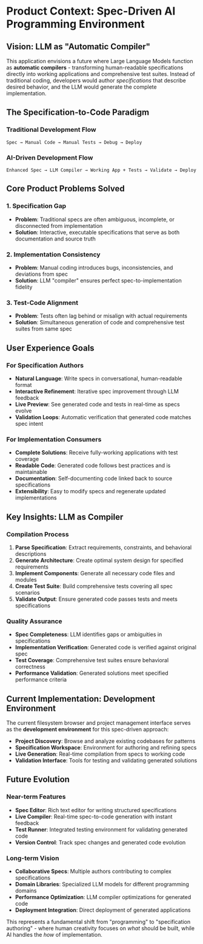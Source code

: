 # Product Context: Spec-Driven AI Programming Environment

## Vision: LLM as "Automatic Compiler"

This application envisions a future where Large Language Models function as **automatic compilers** - transforming human-readable specifications directly into working applications and comprehensive test suites. Instead of traditional coding, developers would author *specifications* that describe desired behavior, and the LLM would generate the complete implementation.

## The Specification-to-Code Paradigm

### Traditional Development Flow
```
Spec → Manual Code → Manual Tests → Debug → Deploy
```

### AI-Driven Development Flow  
```
Enhanced Spec → LLM Compiler → Working App + Tests → Validate → Deploy
```

## Core Product Problems Solved

### 1. **Specification Gap**
- **Problem**: Traditional specs are often ambiguous, incomplete, or disconnected from implementation
- **Solution**: Interactive, executable specifications that serve as both documentation and source truth

### 2. **Implementation Consistency** 
- **Problem**: Manual coding introduces bugs, inconsistencies, and deviations from spec
- **Solution**: LLM "compiler" ensures perfect spec-to-implementation fidelity

### 3. **Test-Code Alignment**
- **Problem**: Tests often lag behind or misalign with actual requirements
- **Solution**: Simultaneous generation of code and comprehensive test suites from same spec

## User Experience Goals

### For Specification Authors
- **Natural Language**: Write specs in conversational, human-readable format
- **Interactive Refinement**: Iterative spec improvement through LLM feedback
- **Live Preview**: See generated code and tests in real-time as specs evolve
- **Validation Loops**: Automatic verification that generated code matches spec intent

### For Implementation Consumers
- **Complete Solutions**: Receive fully-working applications with test coverage
- **Readable Code**: Generated code follows best practices and is maintainable
- **Documentation**: Self-documenting code linked back to source specifications
- **Extensibility**: Easy to modify specs and regenerate updated implementations

## Key Insights: LLM as Compiler

### Compilation Process
1. **Parse Specification**: Extract requirements, constraints, and behavioral descriptions
2. **Generate Architecture**: Create optimal system design for specified requirements  
3. **Implement Components**: Generate all necessary code files and modules
4. **Create Test Suite**: Build comprehensive tests covering all spec scenarios
5. **Validate Output**: Ensure generated code passes tests and meets specifications

### Quality Assurance
- **Spec Completeness**: LLM identifies gaps or ambiguities in specifications
- **Implementation Verification**: Generated code is verified against original spec
- **Test Coverage**: Comprehensive test suites ensure behavioral correctness
- **Performance Validation**: Generated solutions meet specified performance criteria

## Current Implementation: Development Environment

The current filesystem browser and project management interface serves as the **development environment** for this spec-driven approach:

- **Project Discovery**: Browse and analyze existing codebases for patterns
- **Specification Workspace**: Environment for authoring and refining specs
- **Live Generation**: Real-time compilation from specs to working code
- **Validation Interface**: Tools for testing and validating generated solutions

## Future Evolution

### Near-term Features
- **Spec Editor**: Rich text editor for writing structured specifications
- **Live Compiler**: Real-time spec-to-code generation with instant feedback  
- **Test Runner**: Integrated testing environment for validating generated code
- **Version Control**: Track spec changes and generated code evolution

### Long-term Vision
- **Collaborative Specs**: Multiple authors contributing to complex specifications
- **Domain Libraries**: Specialized LLM models for different programming domains
- **Performance Optimization**: LLM compiler optimizations for generated code
- **Deployment Integration**: Direct deployment of generated applications

This represents a fundamental shift from "programming" to "specification authoring" - where human creativity focuses on *what* should be built, while AI handles the *how* of implementation.